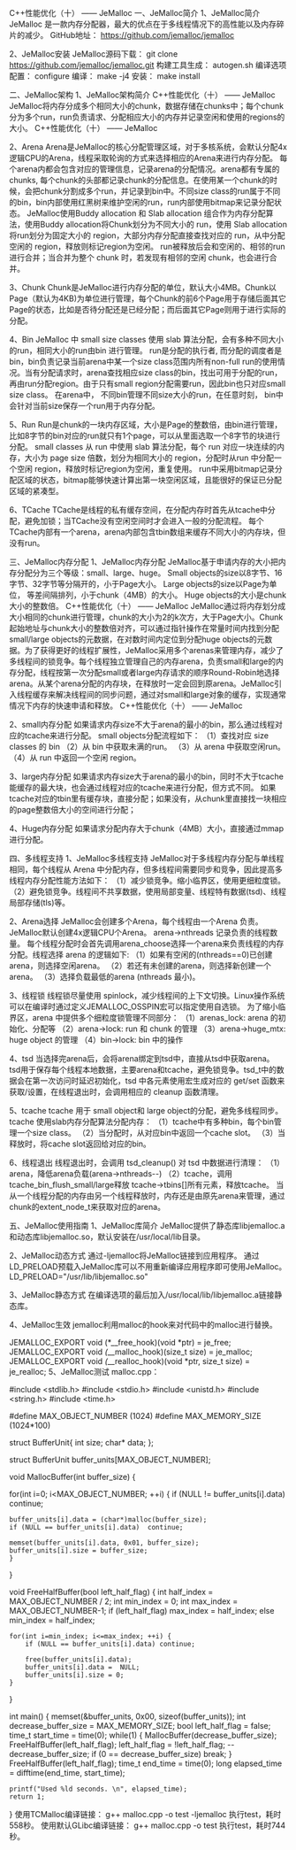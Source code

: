 C++性能优化（十） —— JeMalloc
一、JeMalloc简介
1、JeMalloc简介
JeMalloc 是一款内存分配器，最大的优点在于多线程情况下的高性能以及内存碎片的减少。
GitHub地址：
https://github.com/jemalloc/jemalloc

2、JeMalloc安装
JeMalloc源码下载：
git clone https://github.com/jemalloc/jemalloc.git
构建工具生成：
autogen.sh
编译选项配置：
configure 
编译：
make -j4
安装：
make install

二、JeMalloc架构
1、JeMalloc架构简介
C++性能优化（十） —— JeMalloc
JeMalloc将内存分成多个相同大小的chunk，数据存储在chunks中；每个chunk分为多个run，run负责请求、分配相应大小的内存并记录空闲和使用的regions的大小。
C++性能优化（十） —— JeMalloc

2、Arena
Arena是JeMalloc的核心分配管理区域，对于多核系统，会默认分配4x逻辑CPU的Arena，线程采取轮询的方式来选择相应的Arena来进行内存分配。
每个arena内都会包含对应的管理信息，记录arena的分配情况。arena都有专属的chunks, 每个chunk的头部都记录chunk的分配信息。在使用某一个chunk的时候，会把chunk分割成多个run，并记录到bin中。不同size class的run属于不同的bin，bin内部使用红黑树来维护空闲的run，run内部使用bitmap来记录分配状态。
JeMalloc使用Buddy allocation 和 Slab allocation 组合作为内存分配算法，使用Buddy allocation将Chunk划分为不同大小的 run，使用 Slab allocation 将run划分为固定大小的 region，大部分内存分配直接查找对应的 run，从中分配空闲的 region，释放则标记region为空闲。
run被释放后会和空闲的、相邻的run进行合并；当合并为整个 chunk 时，若发现有相邻的空闲 chunk，也会进行合并。

3、Chunk
Chunk是JeMalloc进行内存分配的单位，默认大小4MB。Chunk以Page（默认为4KB)为单位进行管理，每个Chunk的前6个Page用于存储后面其它Page的状态，比如是否待分配还是已经分配；而后面其它Page则用于进行实际的分配。

4、Bin
JeMalloc 中 small size classes 使用 slab 算法分配，会有多种不同大小的run，相同大小的run由bin 进行管理。
run是分配的执行者, 而分配的调度者是bin，bin负责记录当前arena中某一个size class范围内所有non-full run的使用情况。当有分配请求时，arena查找相应size class的bin，找出可用于分配的run，再由run分配region。由于只有small region分配需要run，因此bin也只对应small size class。
在arena中， 不同bin管理不同size大小的run，在任意时刻， bin中会针对当前size保存一个run用于内存分配。

5、Run
Run是chunk的一块内存区域，大小是Page的整数倍，由bin进行管理，比如8字节的bin对应的run就只有1个page，可以从里面选取一个8字节的块进行分配。
small classes 从 run 中使用 slab 算法分配，每个 run 对应一块连续的内存，大小为 page size 倍数，划分为相同大小的 region，分配时从run 中分配一个空闲 region，释放时标记region为空闲，重复使用。
run中采用bitmap记录分配区域的状态，bitmap能够快速计算出第一块空闲区域，且能很好的保证已分配区域的紧凑型。

6、TCache
TCache是线程的私有缓存空间，在分配内存时首先从tcache中分配，避免加锁；当TCache没有空闲空间时才会进入一般的分配流程。
每个TCache内部有一个arena，arena内部包含tbin数组来缓存不同大小的内存块，但没有run。

三、JeMalloc内存分配
1、JeMalloc内存分配
JeMalloc基于申请内存的大小把内存分配分为三个等级：small、large、huge。
Small objects的size以8字节、16字节、32字节等分隔开的，小于Page大小。
Large objects的size以Page为单位， 等差间隔排列，小于chunk（4MB）的大小。
Huge objects的大小是chunk大小的整数倍。
C++性能优化（十） —— JeMalloc
JeMalloc通过将内存划分成大小相同的chunk进行管理，chunk的大小为2的k次方，大于Page大小。Chunk起始地址与chunk大小的整数倍对齐，可以通过指针操作在常量时间内找到分配small/large objects的元数据，在对数时间内定位到分配huge objects的元数据。为了获得更好的线程扩展性，JeMalloc采用多个arenas来管理内存，减少了多线程间的锁竞争。每个线程独立管理自己的内存arena，负责small和large的内存分配，线程按第一次分配small或者large内存请求的顺序Round-Robin地选择arena。从某个arena分配的内存块，在释放时一定会回到原arena。JeMalloc引入线程缓存来解决线程间的同步问题，通过对small和large对象的缓存，实现通常情况下内存的快速申请和释放。
C++性能优化（十） —— JeMalloc

2、small内存分配
如果请求内存size不大于arena的最小的bin，那么通过线程对应的tcache来进行分配。
small objects分配流程如下：
（1）查找对应 size classes 的 bin
（2）从 bin 中获取未满的run。
（3）从 arena 中获取空闲run。
（4）从 run 中返回一个空闲 region。

3、large内存分配
如果请求内存size大于arena的最小的bin，同时不大于tcache能缓存的最大块，也会通过线程对应的tcache来进行分配，但方式不同。
如果tcache对应的tbin里有缓存块，直接分配；如果没有，从chunk里直接找一块相应的page整数倍大小的空间进行分配；

4、Huge内存分配
如果请求分配内存大于chunk（4MB）大小，直接通过mmap进行分配。

四、多线程支持
1、JeMalloc多线程支持
JeMalloc对于多线程内存分配与单线程相同，每个线程从 Arena 中分配内存，但多线程间需要同步和竞争，因此提高多线程内存分配性能方法如下：
（1）减少锁竞争。缩小临界区，使用更细粒度锁。
（2）避免锁竞争。线程间不共享数据，使用局部变量、线程特有数据(tsd)、线程局部存储(tls)等。

2、Arena选择
JeMalloc会创建多个Arena，每个线程由一个Arena 负责。JeMalloc默认创建4x逻辑CPU个Arena。
arena->nthreads 记录负责的线程数量。
每个线程分配时会首先调用arena_choose选择一个arena来负责线程的内存分配。线程选择 arena 的逻辑如下:
（1）如果有空闲的(nthreads==0)已创建arena，则选择空闲arena。
（2）若还有未创建的arena，则选择新创建一个arena。
（3）选择负载最低的arena (nthreads 最小)。

3、线程锁
线程锁尽量使用 spinlock，减少线程间的上下文切换。Linux操作系统可以在编译时通过定义JEMALLOC_OSSPIN宏可以指定使用自选锁。
为了缩小临界区，arena 中提供多个细粒度锁管理不同部分：
（1）arenas_lock: arena 的初始化、分配等
（2）arena->lock: run 和 chunk 的管理
（3）arena->huge_mtx: huge object 的管理
（4）bin->lock: bin 中的操作

4、tsd
当选择完arena后，会将arena绑定到tsd中，直接从tsd中获取arena。
tsd用于保存每个线程本地数据，主要arena和tcache，避免锁竞争。tsd_t中的数据会在第一次访问时延迟初始化，tsd 中各元素使用宏生成对应的 get/set 函数来获取/设置，在线程退出时，会调用相应的 cleanup 函数清理。

5、tcache
tcache 用于 small object和 large object的分配，避免多线程同步。
tcache 使用slab内存分配算法分配内存：
（1）tcache中有多种bin，每个bin管理一个size class。
（2）当分配时，从对应bin中返回一个cache slot。
（3）当释放时，将cache slot返回给对应的bin。

6、线程退出
线程退出时，会调用 tsd_cleanup() 对 tsd 中数据进行清理：
（1）arena，降低arena负载(arena->nthreads--)
（2）tcache，调用tcache_bin_flush_small/large释放 tcache->tbins[]所有元素，释放tcache。
当从一个线程分配的内存由另一个线程释放时，内存还是由原先arena来管理，通过chunk的extent_node_t来获取对应的arena。

五、JeMalloc使用指南
1、JeMalloc库简介
JeMalloc提供了静态库libjemalloc.a和动态库libjemalloc.so，默认安装在/usr/local/lib目录。

2、JeMalloc动态方式
通过-ljemalloc将JeMalloc链接到应用程序。
通过LD_PRELOAD预载入JeMalloc库可以不用重新编译应用程序即可使用JeMalloc。
LD_PRELOAD="/usr/lib/libjemalloc.so"

3、JeMalloc静态方式
在编译选项的最后加入/usr/local/lib/libjemalloc.a链接静态库。

4、JeMalloc生效
jemalloc利用malloc的hook来对代码中的malloc进行替换。

JEMALLOC_EXPORT void (*__free_hook)(void *ptr) = je_free;
JEMALLOC_EXPORT void *(*__malloc_hook)(size_t size) = je_malloc;
JEMALLOC_EXPORT void *(*__realloc_hook)(void *ptr, size_t size) = je_realloc;
5、JeMalloc测试
malloc.cpp：

#include <stdlib.h>
#include <stdio.h>
#include <unistd.h>
#include <string.h>
#include <time.h>

#define MAX_OBJECT_NUMBER       (1024)
#define MAX_MEMORY_SIZE         (1024*100)

struct BufferUnit{
   int   size;
   char* data;
};

struct BufferUnit   buffer_units[MAX_OBJECT_NUMBER];

void MallocBuffer(int buffer_size) {

for(int i=0; i<MAX_OBJECT_NUMBER; ++i)  {
    if (NULL != buffer_units[i].data)   continue;

    buffer_units[i].data = (char*)malloc(buffer_size);
    if (NULL == buffer_units[i].data)  continue;

    memset(buffer_units[i].data, 0x01, buffer_size);
    buffer_units[i].size = buffer_size;
    }
}

void FreeHalfBuffer(bool left_half_flag) {
    int half_index = MAX_OBJECT_NUMBER / 2;
    int min_index = 0;
    int max_index = MAX_OBJECT_NUMBER-1;
    if  (left_half_flag)
        max_index =  half_index;
    else
        min_index = half_index;

    for(int i=min_index; i<=max_index; ++i) {
        if (NULL == buffer_units[i].data) continue;

        free(buffer_units[i].data);
        buffer_units[i].data =  NULL;
        buffer_units[i].size = 0;
    }
}

int main() {
    memset(&buffer_units, 0x00, sizeof(buffer_units));
    int decrease_buffer_size = MAX_MEMORY_SIZE;
    bool left_half_flag   =   false;
    time_t  start_time = time(0);
    while(1)  {
        MallocBuffer(decrease_buffer_size);
        FreeHalfBuffer(left_half_flag);
        left_half_flag = !left_half_flag;
        --decrease_buffer_size;
        if (0 == decrease_buffer_size) break;
    }
    FreeHalfBuffer(left_half_flag);
    time_t end_time = time(0);
    long elapsed_time = difftime(end_time, start_time);

    printf("Used %ld seconds. \n", elapsed_time);
    return 1;
}
使用TCMalloc编译链接：
g++ malloc.cpp -o test -ljemalloc
执行test，耗时558秒。
使用默认GLibc编译链接：
g++ malloc.cpp -o test
执行test，耗时744秒。